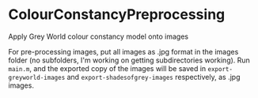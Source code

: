 # ColourConstancyPreprocessing
Apply Grey World colour constancy model onto images

For pre-processing images, put all images as .jpg format in the images folder (no subfolders, I'm working on getting subdirectories working). Run `main.m`, and the exported copy of the images will be saved in `export-greyworld-images` and `export-shadesofgrey-images` respectively, as .jpg images. 